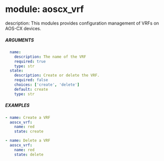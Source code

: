 # module: aoscx_vrf

description: This modules provides configuration management of VRFs on AOS-CX devices.

##### ARGUMENTS
```YAML
  name:
    description: The name of the VRF
    required: true
    type: str
  state:
    description: Create or delete the VRF.
    required: false
    choices: ['create', 'delete']
    default: create
    type: str
```

##### EXAMPLES
```YAML
- name: Create a VRF
  aoscx_vrf:
    name: red
    state: create

- name: Delete a VRF
  aoscx_vrf:
    name: red
    state: delete
```
